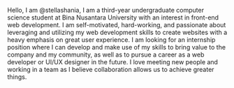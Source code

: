 

Hello, I am @stellashania, I am a third-year undergraduate computer science student at Bina Nusantara University with an interest in front-end web development. I am self-motivated, hard-working, and passionate about leveraging and utilizing my web development skills to create websites with a heavy emphasis on great user experience. I am looking for an internship position where I can develop and make use of my skills to bring value to the company and my community, as well as to pursue a career as a web developer or UI/UX designer in the future. I love meeting new people and working in a team as I believe collaboration allows us to achieve greater things.


<!---
stellashania/stellashania is a ✨ special ✨ repository because its `README.md` (this file) appears on your GitHub profile.
You can click the Preview link to take a look at your changes.
--->
